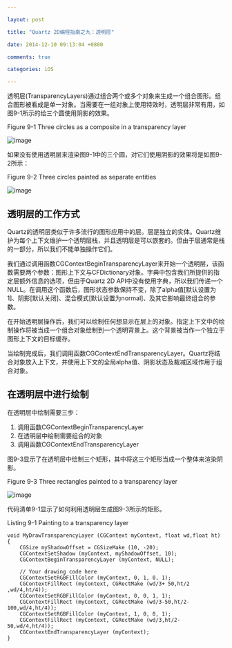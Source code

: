 ```yaml
---

layout: post

title: "Quartz 2D编程指南之九：透明层"

date: 2014-12-10 09:13:04 +0800

comments: true

categories: iOS

---
```


透明层(TransparencyLayers)通过组合两个或多个对象来生成一个组合图形。组合图形被看成是单一对象。当需要在一组对象上使用特效时，透明层非常有用，如图9-1所示的给三个圆使用阴影的效果。

Figure 9-1  Three circles as a composite in a transparency layer

![image](https://developer.apple.com/library/mac/documentation/GraphicsImaging/Conceptual/drawingwithquartz2d/Art/trans_layer1.gif)

如果没有使用透明层来渲染图9-1中的三个圆，对它们使用阴影的效果将是如图9-2所示：

Figure 9-2  Three circles painted as separate entities

![image](https://developer.apple.com/library/mac/documentation/GraphicsImaging/Conceptual/drawingwithquartz2d/Art/trans_layer2.gif) 

## 透明层的工作方式

Quartz的透明层类似于许多流行的图形应用中的层。层是独立的实体。Quartz维护为每个上下文维护一个透明层栈，并且透明层是可以嵌套的。但由于层通常是栈的一部分，所以我们不能单独操作它们。

我们通过调用函数CGContextBeginTransparencyLayer来开始一个透明层，该函数需要两个参数：图形上下文与CFDictionary对象。字典中包含我们所提供的指定层额外信息的选项，但由于Quartz 2D API中没有使用字典，所以我们传递一个NULL。在调用这个函数后，图形状态参数保持不变，除了alpha值[默认设置为1]、阴影[默认关闭]、混合模式[默认设置为normal]、及其它影响最终组合的参数。

在开始透明层操作后，我们可以绘制任何想显示在层上的对象。指定上下文中的绘制操作将被当成一个组合对象绘制到一个透明背景上。这个背景被当作一个独立于图形上下文的目标缓存。

当绘制完成后，我们调用函数CGContextEndTransparencyLayer。Quartz将结合对象放入上下文，并使用上下文的全局alpha值、阴影状态及裁减区域作用于组合对象。

## 在透明层中进行绘制

在透明层中绘制需要三步：

1. 调用函数CGContextBeginTransparencyLayer
2. 在透明层中绘制需要组合的对象
3. 调用函数CGContextEndTransparencyLayer

图9-3显示了在透明层中绘制三个矩形，其中将这三个矩形当成一个整体来渲染阴影。

Figure 9-3  Three rectangles painted to a transparency layer

![image](https://developer.apple.com/library/mac/documentation/GraphicsImaging/Conceptual/drawingwithquartz2d/Art/trans_code.gif)

代码清单9-1显示了如何利用透明层生成图9-3所示的矩形。

Listing 9-1  Painting to a transparency layer

	void MyDrawTransparencyLayer (CGContext myContext, float wd,float ht)
	{
	    CGSize myShadowOffset = CGSizeMake (10, -20);
	    CGContextSetShadow (myContext, myShadowOffset, 10);   
	    CGContextBeginTransparencyLayer (myContext, NULL);
	    
	    // Your drawing code here
	    CGContextSetRGBFillColor (myContext, 0, 1, 0, 1);
	    CGContextFillRect (myContext, CGRectMake (wd/3+ 50,ht/2 ,wd/4,ht/4));
	    CGContextSetRGBFillColor (myContext, 0, 0, 1, 1);
	    CGContextFillRect (myContext, CGRectMake (wd/3-50,ht/2-100,wd/4,ht/4));
	    CGContextSetRGBFillColor (myContext, 1, 0, 0, 1);
	    CGContextFillRect (myContext, CGRectMake (wd/3,ht/2-50,wd/4,ht/4));
	    CGContextEndTransparencyLayer (myContext);
	}